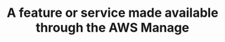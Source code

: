 ---
layout: all-exams
title: "A feature or service made available through the AWS Manage"
blurb: "Anything you can do through the AWS Management Console can be done through the AWS CLI. Sometimes, when a new feature arrives, there may be a short delay"
quid: 199
---